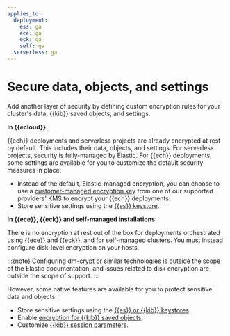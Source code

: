 ```yaml
---
applies_to:
  deployment:
    ess: ga
    ece: ga
    eck: ga
    self: ga
  serverless: ga
---
```


# Secure data, objects, and settings

Add another layer of security by defining custom encryption rules for your cluster's data, {{kib}} saved objects, and settings.

**In {{ecloud}}**:

{{ech}} deployments and serverless projects are already encrypted at rest by default. This includes their data, objects, and settings. For serverless projects, security is fully-managed by Elastic. For {{ech}} deployments, some settings are available for you to customize the default security measures in place:

- Instead of the default, Elastic-managed encryption, you can choose to use a [customer-managed encryption key](encrypt-deployment-with-customer-managed-encryption-key.md) from one of our supported providers' KMS to encrypt your {{ech}} deployments.
- Store sensitive settings using the [{{es}} keystore](secure-settings.md).

**In {{ece}}, {{eck}} and self-managed installations**:

There is no encryption at rest out of the box for deployments orchestrated using [{{ece}}](secure-your-elastic-cloud-enterprise-installation.md) and [{{eck}}](secure-your-eck-installation.md), and for [self-managed clusters](manually-configure-security-in-self-managed-cluster.md). You must instead configure disk-level encryption on your hosts. 

:::{note}
Configuring dm-crypt or similar technologies is outside the scope of the Elastic documentation, and issues related to disk encryption are outside the scope of support.
:::

However, some native features are available for you to protect sensitive data and objects:

- Store sensitive settings using the [{{es}} or {{kib}} keystores](secure-settings.md).
- Enable [encryption for {{kib}} saved objects](secure-saved-objects.md).
- Customize [{{kib}} session parameters](kibana-session-management.md).



